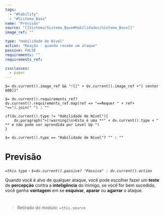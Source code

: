 ```yaml
---
tags:
  - "#hability"
  - "#Sistema_Base"
name: "Previsão"
source: "[[Sistema/Sistema_Base#Habilidades|Sistema_Base]]"
image_ref: ""

type: "Habilidade de Nível"
action: "Reação - quando recebe um ataque"
passive: FALSE
requirements: ""
requirements_ref:  

cssclasses:
  - paper
---
```

`$= dv.current().image_ref && "![[" + dv.current().image_ref +"| center 600]]"`


`$= dv.current().requirements_ref? dv.current().requirements_ref.map(ref => "==Requer " + ref+ "==").join(" ") : ""`

```dataviewjs
if(dv.current().type != "Habilidade de Nível"){
	dv.paragraph(">[!warning]\n>Esta é uma **" + dv.current().type + " ** e não pode ser aprendida por Level Up ")
}
```


`$= dv.current().type == "Habilidade de Nível"? "" : ""`
# Previsão
*`=this.type` - `$=dv.current().passive? "Passiva" : dv.current().action`*

Quando você é alvo de qualquer ataque, você pode escolher fazer um **teste** de **percepção** contra a **inteligência** do inimigo, se você for bem sucedido, você ganha **vantagem** em se **esquivar**, **aparar** ou **agarrar** o ataque.


#
> Retirado do modulo: `=this.source`